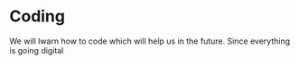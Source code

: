 # Coding
We will lwarn how to code which will help us in the future. Since everything is going digital

